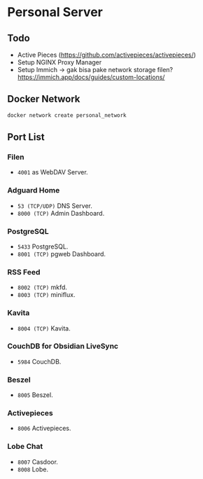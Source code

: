 # Personal Server

## Todo

- Active Pieces (https://github.com/activepieces/activepieces/)
- Setup NGINX Proxy Manager
- Setup Immich -> gak bisa pake network storage filen? https://immich.app/docs/guides/custom-locations/

## Docker Network

```bash
docker network create personal_network
```

## Port List

### Filen

- `4001` as WebDAV Server.

### Adguard Home

- `53 (TCP/UDP)` DNS Server.
- `8000 (TCP)` Admin Dashboard.

### PostgreSQL

- `5433` PostgreSQL.
- `8001 (TCP)` pgweb Dashboard.

### RSS Feed

- `8002 (TCP)` mkfd.
- `8003 (TCP)` miniflux.

### Kavita

- `8004 (TCP)` Kavita.

### CouchDB for Obsidian LiveSync

- `5984` CouchDB.
  
### Beszel

- `8005` Beszel.

### Activepieces

- `8006` Activepieces.

### Lobe Chat

- `8007` Casdoor.
- `8008` Lobe.
